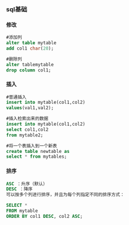 ### sql基础

#### 修改
```sql
#添加列
alter table mytable
add col1 char(20);

#删除列
alter tablemytable
drop column col1;
```
#### 插入
```sql
#普通插入
insert into mytable(col1,col2)
values(val1,val2);

#插入检索出来的数据
insert into mytable(col1,col2)
select col1,col2
from mytable2;

#将一个表插入到一个新表
create table newtable as
select * from mytables;
```

#### 排序

```sql
ASC ：升序（默认）
DESC ：降序
可以按多个列进行排序，并且为每个列指定不同的排序方式：

SELECT *
FROM mytable
ORDER BY col1 DESC, col2 ASC;
```
